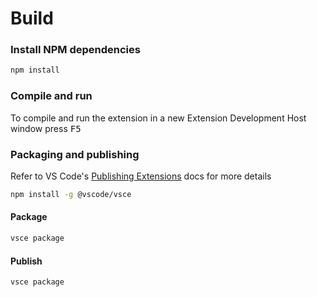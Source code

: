 # Build

### Install NPM dependencies

```bash
npm install
```

### Compile and run

To compile and run the extension in a new Extension Development Host window press <kbd>F5</kbd>

### Packaging and publishing

Refer to VS Code's [Publishing Extensions](https://code.visualstudio.com/api/working-with-extensions/publishing-extension) docs for more details

```bash
npm install -g @vscode/vsce
```

#### Package

```bash
vsce package
```

#### Publish

```bash
vsce package
```